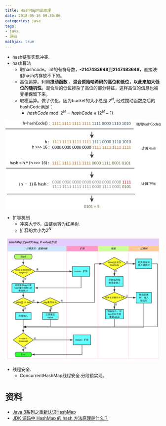 ```yaml
---
title: HashMap内部原理
date: 2018-05-16 09:30:06
categories: java
tags:
- java
- 源码
mathjax: true
---
```


* hash链表实现冲突.
* hash算法
  * 取hashcode。int的有符号数，**-2147483648**到**2147483648**，直接映射hash内存放不下的。
  * 高位运算。利用**搅动函数** 。**混合原始哈希码的高位和低位，以此来加大低位的随机性**。混合后的低位掺杂了高位的部分特征，这样高位的信息也被变相保留下来。
  * 取模运算。做了优化，因为bucket的大小总是 $2^N$, 经过搅动函数之后的hashCode满足：
    * $hashCode \bmod 2^N = hashCode \wedge (2^{N} -1)$ 

![](HashMap内部原理/运算.jpg)

* 扩容机制
  * 冲突大于8，由链表转为红黑树.
  * 扩容的大小为$2^{N}$

![](HashMap内部原理/hashMap-put方法执行流程图.png)

* 线程安全.
  * ConcurrentHashMap线程安全.分段锁实现。

# 资料

* [Java 8系列之重新认识HashMap](https://tech.meituan.com/java-hashmap.html)
* [JDK 源码中 HashMap 的 hash 方法原理是什么？](https://www.zhihu.com/question/20733617/answer/111577937)